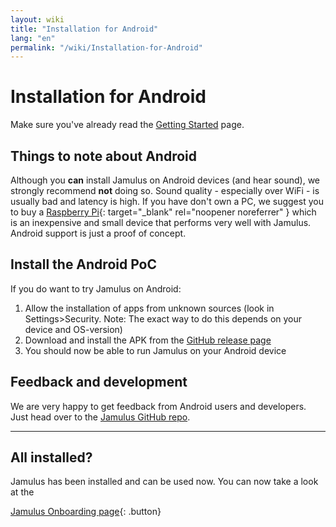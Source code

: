```yaml
---
layout: wiki
title: "Installation for Android"
lang: "en"
permalink: "/wiki/Installation-for-Android"
---
```


# Installation for Android

Make sure you've already read the [Getting Started](Getting-Started) page.

## Things to note about Android

Although you **can** install Jamulus on Android devices (and hear sound), we strongly recommend **not** doing so. Sound quality - especially over WiFi - is usually bad and latency is high. If you have don't own a PC, we suggest you to buy a [Raspberry Pi](https://www.raspberrypi.org/){: target="_blank" rel="noopener noreferrer" } which is an inexpensive and small device that performs very well with Jamulus. Android support is just a proof of concept.

## Install the Android PoC

If you do want to try Jamulus on Android:

1. Allow the installation of apps from unknown sources (look in Settings>Security. Note: The exact way to do this depends on your device and OS-version)
1. Download and install the APK from the [GitHub release page](https://github.com/corrados/jamulus/releases/tag/latest)
1. You should now be able to run Jamulus on your Android device

## Feedback and development

We are very happy to get feedback from Android users and developers. Just head over to the [Jamulus GitHub repo](https://github.com/jamulussoftware/jamulus/).

***

## All installed?
Jamulus has been installed and can be used now. You can now take a look at the

[Jamulus Onboarding page](Onboarding){: .button}
